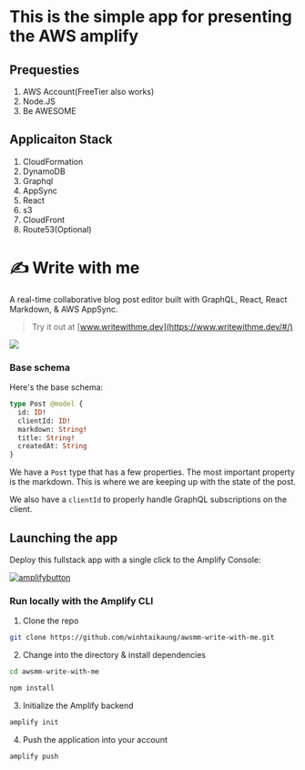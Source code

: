 # This is the simple app for presenting the AWS amplify

## Prequesties

1. AWS Account(FreeTier also works)
2. Node.JS
3. Be AWESOME

## Applicaiton Stack

1. CloudFormation
2. DynamoDB
3. Graphql
4. AppSync
5. React
6. s3
7. CloudFront
8. Route53(Optional)

# ✍️ Write with me

A real-time collaborative blog post editor built with GraphQL, React, React Markdown, & AWS AppSync.

> Try it out at [www.writewithme.dev](https://www.writewithme.dev/#/)

![](writewithme.gif)

### Base schema

Here's the base schema:

```graphql
type Post @model {
  id: ID!
  clientId: ID!
  markdown: String!
  title: String!
  createdAt: String
}
```

We have a `Post` type that has a few properties. The most important property is the markdown. This is where we are keeping up with the state of the post.

We also have a `clientId` to properly handle GraphQL subscriptions on the client.

## Launching the app

Deploy this fullstack app with a single click to the Amplify Console:

[![amplifybutton](https://oneclick.amplifyapp.com/button.svg)](https://console.aws.amazon.com/amplify/home#/deploy?repo=https://github.com/winhtaikaung/awsmm-write-with-me)

### Run locally with the Amplify CLI

1. Clone the repo

```sh
git clone https://github.com/winhtaikaung/awsmm-write-with-me.git
```

2. Change into the directory & install dependencies

```sh
cd awsmm-write-with-me

npm install
```

3. Initialize the Amplify backend

```sh
amplify init
```

4. Push the application into your account

```sh
amplify push
```
